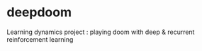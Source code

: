 # deepdoom
Learning dynamics project : playing doom with deep &amp; recurrent reinforcement learning
